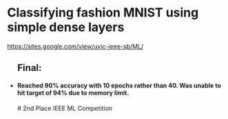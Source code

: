 # Classifying fashion MNIST using simple dense layers
https://sites.google.com/view/uvic-ieee-sb/ML/
<ul>
 <h2>Final: </h2>
<li><h4>Reached 90% accuracy with 10 epochs rather than 40. Was unable to hit target of 94% due to memory limit.</h4></li>
# 2nd Place IEEE ML Competition
</ul>
